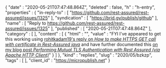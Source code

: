 {
  "date" : "2020-05-21T07:47:48.864Z",
  "deleted" : false,
  "h" : "h-entry",
  "properties" : {
    "in-reply-to" : [ "https://github.com/rest-assured/rest-assured/issues/1325" ],
    "syndication" : [ "https://brid.gy/publish/github" ],
    "name" : [ "Reply to https://github.com/rest-assured/rest-assured/issues/1325" ],
    "published" : [ "2020-05-21T07:47:48.864Z" ],
    "category" : [ ],
    "content" : [ {
      "html" : "",
      "value" : "FYI I've appeared to get this working using [rohitkadam19's reply on _How to make HTTPS GET call with certificate in Rest-Assured java_](https://stackoverflow.com/a/37436519) and have further documented this [on my blog post _Performing Mutual TLS Authentication with Rest Assured (via Apache HTTP Client)_](https://www.jvt.me/posts/2020/01/14/mutual-tls-auth-rest-assured/)"
    } ]
  },
  "kind" : "replies",
  "slug" : "2020/05/bzkzp",
  "tags" : [ ],
  "client_id" : "https://micropublish.net"
}
